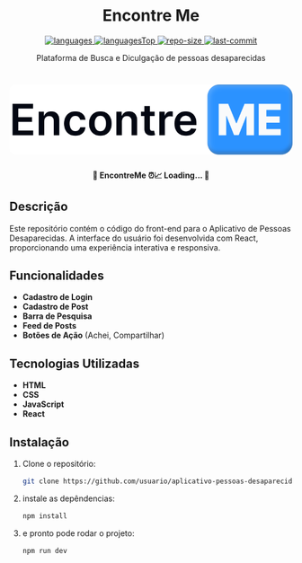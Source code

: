 <h1 align="center">
    Encontre Me
</h1>

<div align="center">

  <a href="">
    <img src="https://img.shields.io/github/languages/count/PedreirosDeSoftware/encontre.ME-front-end.svg?color=2b91ff" alt="languages" >
  </a>

  <a href="">
    <img src="https://img.shields.io/github/languages/top/PedreirosDeSoftware/encontre.ME-front-end.svg?color=2b91ff" alt="languagesTop" >
  </a>

  <a href="">
    <img src="https://img.shields.io/github/repo-size/PedreirosDeSoftware/encontre.ME-front-end.svg?color=2b91ff" alt="repo-size" >
  </a>

  <a href="">
    <img src="https://img.shields.io/github/last-commit/PedreirosDeSoftware/encontre.ME-front-end.svg?color=2b91ff" alt="last-commit" >
  </a>

</div>

<p align="center"> Plataforma de Busca e Diculgação de pessoas desaparecidas </p>

<h1 align="center">
    <img width="600" style="border-radius: 10px" height="auto" alt="Home" title="capa do projeto" src="./src/assets/Logo.svg" />
</h1>

<h4 align="center">
	 📝 EncontreMe ⏰📈 Loading...  📝
</h4>

## Descrição

Este repositório contém o código do front-end para o Aplicativo de Pessoas Desaparecidas. A interface do usuário foi desenvolvida com React, proporcionando uma experiência interativa e responsiva.

## Funcionalidades

- **Cadastro de Login**
- **Cadastro de Post**
- **Barra de Pesquisa**
- **Feed de Posts**
- **Botões de Ação** (Achei, Compartilhar)

## Tecnologias Utilizadas

- **HTML**
- **CSS**
- **JavaScript**
- **React**

## Instalação

1. Clone o repositório:
   ```bash
   git clone https://github.com/usuario/aplicativo-pessoas-desaparecidas-front.git
2. instale as depêndencias:
   ```bash
   npm install
1. e pronto pode rodar o projeto:
   ```bash
   npm run dev
